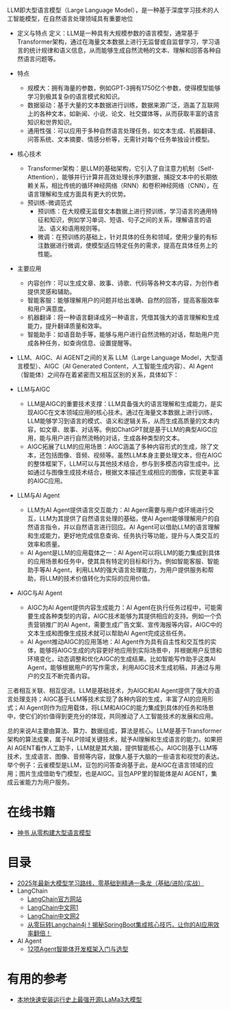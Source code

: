 LLM即大型语言模型（Large Language Model），是一种基于深度学习技术的人工智能模型，在自然语言处理领域具有重要地位

* 定义与特点
    定义：LLM是一种具有大规模参数的语言模型，通常基于Transformer架构，通过在海量文本数据上进行无监督或自监督学习，学习语言的统计规律和语义信息，从而能够生成自然流畅的文本、理解和回答各种自然语言问题等。
* 特点
  * 规模大：拥有海量的参数，例如GPT-3拥有1750亿个参数，使得模型能够学习到极其复杂的语言模式和知识。
  * 数据驱动：基于大量的文本数据进行训练，数据来源广泛，涵盖了互联网上的各种文本，如新闻、小说、论文、社交媒体等，从而获取丰富的语言知识和世界知识。
  * 通用性强：可以应用于多种自然语言处理任务，如文本生成、机器翻译、问答系统、文本摘要、情感分析等，无需针对每个任务单独设计模型。
* 核心技术
  * Transformer架构：是LLM的基础架构，它引入了自注意力机制（Self-Attention），能够并行计算并高效处理长序列数据，捕捉文本中的长期依赖关系，相比传统的循环神经网络（RNN）和卷积神经网络（CNN），在语言理解和生成方面具有更大的优势。
  * 预训练-微调范式
    * 预训练：在大规模无监督文本数据上进行预训练，学习语言的通用特征和知识，例如学习单词、短语、句子之间的关系，理解语言的语法、语义和语用规则等。
    * 微调：在预训练的基础上，针对具体的任务和领域，使用少量的有标注数据进行微调，使模型适应特定任务的需求，提高在具体任务上的性能。
    
* 主要应用
  * 内容创作：可以生成文章、故事、诗歌、代码等各种文本内容，为创作者提供灵感和辅助。
  * 智能客服：能够理解用户的问题并给出准确、自然的回答，提高客服效率和用户满意度。
  * 机器翻译：将一种语言翻译成另一种语言，凭借其强大的语言理解和生成能力，提升翻译质量和效率。
  * 智能助手：如语音助手等，能够与用户进行自然流畅的对话，帮助用户完成各种任务，如查询信息、设置提醒等。

* LLM、AIGC、AI AGENT之间的关系
LLM（Large Language Model，大型语言模型）、AIGC（AI Generated Content，人工智能生成内容）、AI Agent（智能体）之间存在着紧密而又相互区别的关系，具体如下：

* LLM与AIGC
  * LLM是AIGC的重要技术支撑：LLM具备强大的语言理解和生成能力，是实现AIGC在文本领域应用的核心技术。通过在海量文本数据上进行训练，LLM能够学习到语言的模式、语义和逻辑关系，从而生成高质量的文本内容，如文章、故事、对话等。例如ChatGPT就是基于LLM的典型AIGC应用，能与用户进行自然流畅的对话，生成各种类型的文本。
  * AIGC拓展了LLM的应用场景：AIGC涵盖了多种内容形式的生成，除了文本，还包括图像、音频、视频等。虽然LLM本身主要处理文本，但在AIGC的整体框架下，LLM可以与其他技术结合，参与到多模态内容生成中。比如通过与图像生成技术结合，根据文本描述生成相应的图像，实现更丰富的AIGC应用。
* LLM与AI Agent
  * LLM为AI Agent提供语言交互能力：AI Agent需要与用户或环境进行交互，LLM为其提供了自然语言处理的基础，使AI Agent能够理解用户的自然语言指令，并以自然语言进行回应。AI Agent可以借助LLM的语言理解和生成能力，更好地完成信息查询、任务执行等功能，提升与人类交互的效率和质量。
  * AI Agent是LLM的应用载体之一：AI Agent可以将LLM的能力集成到具体的应用场景和任务中，使其具有特定的目标和行为。例如智能客服、智能助手等AI Agent，利用LLM的强大语言处理能力，为用户提供服务和帮助，将LLM的技术价值转化为实际的应用价值。
* AIGC与AI Agent
  * AIGC为AI Agent提供内容生成能力：AI Agent在执行任务过程中，可能需要生成各种类型的内容，AIGC技术能够为其提供相应的支持。例如一个负责营销推广的AI Agent，需要生成广告文案、宣传海报等内容，AIGC中的文本生成和图像生成技术就可以帮助AI Agent完成这些任务。
  * AI Agent推动AIGC的应用落地：AI Agent作为具有自主性和交互性的实体，能够将AIGC生成的内容更好地应用到实际场景中，并根据用户反馈和环境变化，动态调整和优化AIGC的生成结果。比如智能写作助手这类AI Agent，能够根据用户的写作需求，利用AIGC技术生成初稿，并通过与用户的交互不断完善内容。

三者相互关联、相互促进。LLM是基础技术，为AIGC和AI Agent提供了强大的语言处理支持；AIGC基于LLM等技术实现了各种内容的生成，丰富了AI的应用形式；AI Agent则作为应用载体，将LLM和AIGC的能力集成到具体的任务和场景中，使它们的价值得到更充分的体现，共同推动了人工智能技术的发展和应用。

总的来说AI主要由算法、算力、数据组成，算法是核心。LLM是基于Transformer架构的算法成果，属于NLP领域关键技术，赋予AI理解和生成语言的能力。如果把AI AGENT看作人工助手，LLM就是其大脑，提供智能核心。AIGC则基于LLM等技术，生成语言、图像、音频等内容，就像人基于大脑的一些语言和视觉的表达。举个例子：云雀模型是LLM，豆包的问答查询基于此，是AIGC在语言领域的应用；图片生成借助专门模型，也是AIGC。豆包APP里的智能体是AI AGENT，集成云雀能力为用户服务。

# 在线书籍
  * [神书  从零构建大型语言模型](https://www.scribd.com/document/763076237/%E4%BB%8E%E9%9B%B6%E6%9E%84%E5%BB%BA%E5%A4%A7%E8%AF%AD%E8%A8%80%E6%A8%A1%E5%9E%8B-%E4%B8%AD%E6%96%87%E7%89%88)

# 目录
* [2025年最新大模型学习路线，零基础到精通一条龙（基础/进阶/实战）](https://www.bilibili.com/video/BV1K8QVYHEoP/?spm_id_from=333.1007.tianma.53-2-208.click&vd_source=2e815885181376606e6c241ba03c8907)
* LangChain
  * [LangChain官方网站 ](https://www.langchain.asia/)
  * [LangChain中文网1](https://www.langchain.com.cn/)
  * [LangChain中文网2](http://docs.autoinfra.cn/)
  * [从零玩转Langchain4j！揭秘SpringBoot集成核心技巧，让你的AI应用效率翻倍！](https://www.bilibili.com/video/BV19k97Y1E48/?spm_id_from=333.1391.0.0&p=2&vd_source=2e815885181376606e6c241ba03c8907)
* AI Agent
  * [12项Agent智能体开发框架入门与选型](https://www.bilibili.com/video/BV16NBJYRE3s/?spm_id_from=333.337.search-card.all.click&vd_source=2e815885181376606e6c241ba03c8907)  

# 有用的参考
* [本地快速安装运行史上最强开源LLaMa3大模型](https://liaoxuefeng.com/blogs/all/2024-05-06-llama3/index.html)
